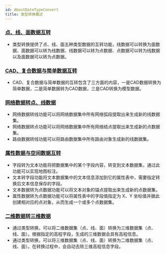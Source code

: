 ```yaml
---
id: AboutDateTypeConvert
title: 类型转换概述
---
```

### [点、线、面数据互转](PointToLine.html)

* 类型转换提供了点、线、面五种类型数据的互转功能，线数据可以转换为面数据、面数据可以转为线数据、线数据可以转为点数据、点数据可以转为线数据以及面数据可以转为点数据。

### [CAD、复合数据与简单数据互转](ConvertCAD.html)

* CAD、复合数据与简单数据的互转包含了三方面的内容，一是CAD数据转换为简单数据，二是简单数据转为CAD数据，三是CAD转换为模型数据。

### [网络数据转点、线数据](ConvertNetworkNode.html)

* 网络数据转线功能可以将网络数据集中所有网络弧段提取出来生成新的线数据集。
* 网络数据转点功能可以将网络数据集中所有网络结点提取出来生成新的点数据集。
* 路由数据转线功能可以将路由数据集中所有路由对象生成新的线数据集。

### [属性数据与空间数据互转](TextToField.html)

* 字段转为文本功能将把数据集中的某个字段内容，转变到文本数据集，通过此功能可以实现地图标注。
* 文本转字段功能将文本数据集中的文本信息添加到它的属性表中，需要指定转换后文本信息保存的字段。
* 文本数据转为点数据功能可以将文本对象的锚点提取出来生成新的点数据集。
* 属性数据转为点数据功能可以将属性表中的字段值指定为 X、Y 坐标值并据此创建相对应的点对象，从而生成一个或多个点数据集。

### [二维数据转三维数据](2DsTo3Ds.html)

* 通过类型转换，可以将二维数据集（点、线、面）转换为三维数据集（点、线、面）。根据指定的高程字段，生成的三维数据会具有高程信息。
* 通过类型转换，可以将三维数据集（点、线、面）转换为二维数据集（点、线、面）。在转换过程中，会自动去除三维高程信息字段。
